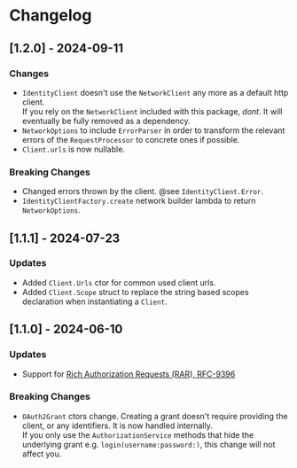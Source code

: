 # Changelog

## [1.2.0] - 2024-09-11

### Changes
- `IdentityClient` doesn't use the `NetworkClient` any more as a default http client.<br>
  If you rely on the `NetworkClient` included with this package, *dont*. It will eventually be fully removed as a dependency. 
- `NetworkOptions` to include `ErrorParser` in order to transform the relevant errors of the `RequestProcessor` to concrete ones if possible.
- `Client.urls` is now nullable.   

### Breaking Changes
- Changed errors thrown by the client. @see `IdentityClient.Error`.
- `IdentityClientFactory.create` network builder lambda to return `NetworkOptions`.



## [1.1.1] - 2024-07-23

### Updates
- Added `Client.Urls` ctor for common used client urls.
- Added `Client.Scope` struct to replace the string based scopes declaration when instantiating a `Client`. 



## [1.1.0] - 2024-06-10

### Updates
- Support for [Rich Authorization Requests (RAR), RFC-9396](https://datatracker.ietf.org/doc/html/rfc9396)


### Breaking Changes
- `OAuth2Grant` ctors change. Creating a grant doesn't require providing the client, or any identifiers. It is now handled internally. <br />
If you only use the `AuthorizationService` methods that hide the underlying grant e.g. `login(username:password:)`, this change will not affect you.
